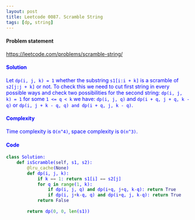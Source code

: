 ```yaml
---
layout: post
title: Leetcode 0087. Scramble String
tags: [dp, string]
---
```


#### Problem statement

<a href="https://leetcode.com/problems/scramble-string/"> <font color = blue>https://leetcode.com/problems/scramble-string/

#### Solution
Let `dp(i, j, k) = 1` whether the substring `s1[i:i + k]` is a scramble of `s2[j:j + k]` or not. To check this we need to cut first string in every possible ways  and check two possibilities for the second string: `dp(i, j, k) = 1` for some `1 <= q < k` we have:
`dp(i, j, q)` and `dp(i + q, j + q, k - q)` or `dp(i, j + k - q, q) and dp(i + q, j, k - q)`.

#### Complexity
Time complexity is `O(n^4)`, space complexity is `O(n^3)`.

#### Code
```python
class Solution:
    def isScramble(self, s1, s2):
        @lru_cache(None)
        def dp(i, j, k):
            if k == 1: return s1[i] == s2[j]
            for q in range(1, k):
                if dp(i, j, q) and dp(i+q, j+q, k-q): return True
                if dp(i, j+k-q, q) and dp(i+q, j, k-q): return True
            return False
        
        return dp(0, 0, len(s1))
```
